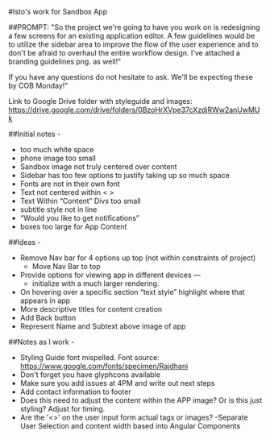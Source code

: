 #Isto's work for Sandbox App

##PROMPT:
"So the project we're going to have you work on is redesigning a few screens for an existing application editor. A few guidelines would be to utilize the sidebar area to improve the flow of the user experience and to don't be afraid to overhaul the entire workflow design. I've attached a branding guidelines png. as well!"

If you have any questions do not hesitate to ask. We'll be expecting these by COB Monday!"

Link to Google Drive folder with styleguide and images: https://drive.google.com/drive/folders/0BzoHrXVpe37cXzdjRWw2anUwMUk

##Initial notes - 
- too much white space
- phone image too small 
- Sandbox image not truly centered over content
- Sidebar has too few options to justify taking up so much space
- Fonts are not in their own font
- Text not centered within < >
- Text Within “Content” Divs too small
- subtitle style not in line
- “Would you like to get notifications”
- boxes too large for App Content


##Ideas - 
- Remove Nav bar for 4 options up top (not within constraints of project)
	- Move Nav Bar to top
- Provide options for viewing app in different devices — 
	- initialize with a much larger rendering.
- On hovering over a specific section “text style” highlight where that appears in app
- More descriptive titles for content creation
- Add Back button
- Represent Name and Subtext above image of app


##Notes as I work - 
- Styling Guide font mispelled. Font source: https://www.google.com/fonts/specimen/Rajdhani
- Don't forget you have glyphcons available
- Make sure you add issues at 4PM and write out next steps
- Add contact information to footer
- Does this need to adjust the content within the APP image? Or is this just styling? Adjust for timing.
- Are the '<>' on the user input form actual tags or images? 
-Separate User Selection and content width based into Angular Components
